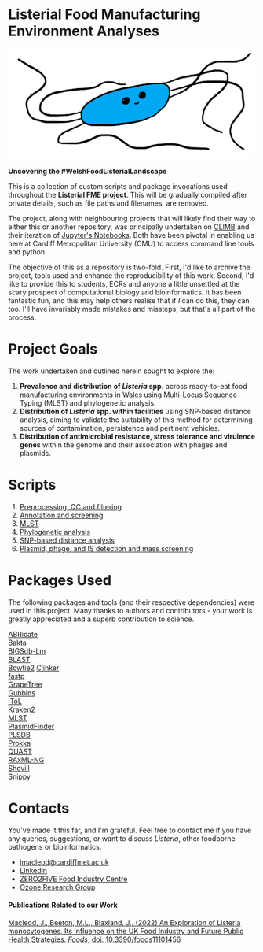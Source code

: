 # Listerial Food Manufacturing Environment Analyses
<div align="center">
  <img src="./the_listerial_lad_himself.png" alt="Among the best illustrations of _Listeria monocytogenes_ you have, perhaps, ever seen" width="500">
</div>

**Uncovering the #WelshFoodListerialLandscape**

This is a collection of custom scripts and package invocations used throughout the **Listerial FME project**. This will be gradually compiled after private details, such as file paths and filenames, are removed.

The project, along with neighbouring projects that will likely find their way to either this or another repository, was principally undertaken on [CLIMB](https://www.climb.ac.uk/) and their iteration of [Jupyter's Notebooks](https://jupyter.org/). Both have been pivotal in enabling us here at Cardiff Metropolitan University (CMU) to access command line tools and python. 

The objective of this as a repository is two-fold. First, I'd like to archive the project, tools used and enhance the reproducibility of this work. Second, I'd like to provide this to students, ECRs and anyone a little unsettled at the scary prospect of computational biology and bioinformatics. It has been fantastic fun, and this may help others realise that if _I_ can do this, they can too. I'll have invariably made mistakes and missteps, but that's all part of the process. 

# Project Goals
The work undertaken and outlined herein sought to explore the:
1. **Prevalence and distribution of _Listeria_ spp.** across ready-to-eat food manufacturing environments in Wales using Multi-Locus Sequence Typing (MLST) and phylogenetic analysis.
2. **Distribution of _Listeria_ spp. within facilities** using SNP-based distance analysis, aiming to validate the suitability of this method for determining sources of contamination, persistence and pertinent vehicles.
3. **Distribution of antimicrobial resistance, stress tolerance and virulence genes** within the genome and their association with phages and plasmids.

# Scripts
1. [Preprocessing, QC and filtering](Post-sequencing_processing.md)
2. [Annotation and screening](Annotation_and_screening.md)
3. [MLST](MLST.md)
4. [Phylogenetic analysis](https://www.youtube.com/watch?v=dQw4w9WgXcQ)
5. [SNP-based distance analysis](SNP-distance_analysis.md)
6. [Plasmid, phage, and IS detection and mass screening](Phage_and_Plasmid_Screening.md)

# Packages Used
The following packages and tools (and their respective dependencies) were used in this project. Many thanks to authors and contributors - your work is greatly appreciated and a superb contribution to science.

[ABRicate](https://github.com/tseemann/abricate)  
[Bakta](https://github.com/oschwengers/bakta)  
[BIGSdb-Lm](https://bigsdb.pasteur.fr/listeria/)  
[BLAST](https://blast.ncbi.nlm.nih.gov/)  
[Bowtie2](http://bowtie-bio.sourceforge.net/bowtie2/index.shtml)
[Clinker](https://github.com/phe-bioinformatics/clinker)  
[fastp](https://github.com/OpenGene/fastp)  
[GrapeTree](https://github.com/achtman-lab/GrapeTree)  
[Gubbins](https://github.com/sanger-pathogens/gubbins)  
[iToL](https://itol.embl.de/)  
[Kraken2](https://ccb.jhu.edu/software/kraken2/)  
[MLST](https://github.com/tseemann/mlst)  
[PlasmidFinder](https://cge.cbs.dtu.dk/services/PlasmidFinder/)  
[PLSDB](https://ccb-microbe.cs.uni-saarland.de/plsdb/)  
[Prokka](https://github.com/tseemann/prokka)  
[QUAST](http://quast.sourceforge.net/)  
[RAxML-NG](https://github.com/amkozlov/raxml-ng)  
[Shovill](https://github.com/tseemann/shovill)  
[Snippy](https://github.com/tseemann/snippy)

# Contacts
You've made it this far, and I'm grateful. Feel free to contact me if you have any queries, suggestions, or want to discuss _Listeria_, other foodborne pathogens or bioinformatics. 

- jmacleod@cardiffmet.ac.uk
- [Linkedin](https://www.linkedin.com/in/joshuamacleod/)
- [ZERO2FIVE Food Industry Centre](https://www.cardiffmet.ac.uk/health/zero2five/Pages/default.aspx)
- [Ozone Research Group](https://ozoneresearchgroup.co.uk/)

#### Publications Related to our Work

[Macleod, J., Beeton, M.L., Blaxland, J., (2022) An Exploration of Listeria monocytogenes, Its Influence on the UK Food Industry and Future Public Health Strategies. _Foods_, doi: 10.3390/foods11101456](https://pmc.ncbi.nlm.nih.gov/articles/PMC9141670/)
